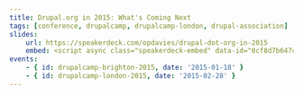 ```yaml
---
title: Drupal.org in 2015: What's Coming Next
tags: [conference, drupalcamp, drupalcamp-london, drupal-association]
slides:
    url: https://speakerdeck.com/opdavies/drupal-dot-org-in-2015
    embed: <script async class="speakerdeck-embed" data-id="0cf8d7b647c94ae289e9db2b46a9e8f2" data-ratio="1.77777777777778" src="//speakerdeck.com/assets/embed.js"></script>
events:
    - { id: drupalcamp-brighton-2015, date: '2015-01-18' }
    - { id: drupalcamp-london-2015, date: '2015-02-28' }
---
```

